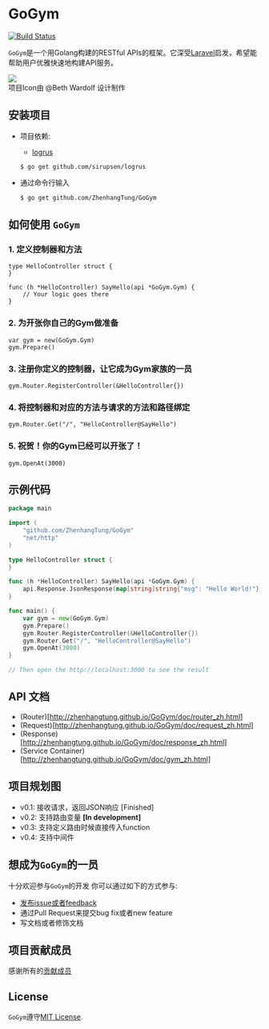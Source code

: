 # GoGym  


[![Build Status](https://travis-ci.org/ZhenhangTung/GoGym.svg?branch=master)](https://travis-ci.org/ZhenhangTung/GoGym)

```GoGym```是一个用Golang构建的RESTful APIs的框架。它深受[Laravel](https://laravel.com/)启发，希望能帮助用户优雅快速地构建API服务。

![](http://tongzhenhang.me/wp-content/uploads/2017/03/GoGym_Logo_256.png)   
项目Icon由 @Beth Wardolf 设计制作

## 安装项目
* 项目依赖:
	* [logrus](https://github.com/sirupsen/logrus)
	```
	$ go get github.com/sirupsen/logrus
	```

* 通过命令行输入


	```bash
	$ go get github.com/ZhenhangTung/GoGym
	```

## 如何使用 ```GoGym```

### 1. 定义控制器和方法

```
type HelloController struct {
}

func (h *HelloController) SayHello(api *GoGym.Gym) {
    // Your logic goes there
}
```

### 2. 为开张你自己的Gym做准备
```
var gym = new(GoGym.Gym)
gym.Prepare()
```

### 3. 注册你定义的控制器，让它成为Gym家族的一员
```
gym.Router.RegisterController(&HelloController{})
```

### 4. 将控制器和对应的方法与请求的方法和路径绑定
```
gym.Router.Get("/", "HelloController@SayHello")
```

### 5. 祝贺！你的Gym已经可以开张了！
```
gym.OpenAt(3000)
```


## 示例代码


```go
package main

import (
	"github.com/ZhenhangTung/GoGym"
	"net/http"
)

type HelloController struct {
}

func (h *HelloController) SayHello(api *GoGym.Gym) {
	api.Response.JsonResponse(map[string]string{"msg": "Hello World!"}, 200, http.Header{})
}

func main() {
	var gym = new(GoGym.Gym)
	gym.Prepare()
	gym.Router.RegisterController(&HelloController{})
	gym.Router.Get("/", "HelloController@SayHello")
	gym.OpenAt(3000)
}

// Then open the http://localhost:3000 to see the result

```

## API 文档
* (Router)[http://zhenhangtung.github.io/GoGym/doc/router_zh.html]
* (Request)[http://zhenhangtung.github.io/GoGym/doc/request_zh.html]
* (Response)[http://zhenhangtung.github.io/GoGym/doc/response_zh.html]
* (Service Container)[http://zhenhangtung.github.io/GoGym/doc/gym_zh.html]


## 项目规划图
* v0.1: 接收请求，返回JSON响应 [Finished]
* v0.2: 支持路由变量 **[In development]**
* v0.3: 支持定义路由时候直接传入function
* v0.4: 支持中间件


## 想成为```GoGym```的一员

十分欢迎参与```GoGym```的开发
你可以通过如下的方式参与:

* [发布issue或者feedback](https://github.com/ZhenhangTung/GoGym/issues)
* 通过Pull Request来提交bug fix或者new feature
* 写文档或者修饰文档


## 项目贡献成员
感谢所有的[贡献成员](https://github.com/ZhenhangTung/GoGym/graphs/contributors)



## License

```GoGym```遵守[MIT License](http://opensource.org/licenses/MIT).

